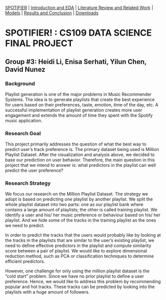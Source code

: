 [SPOTIFIER](https://heli18.github.io/CS109_Spotifier/) |
[Introduction and EDA](https://heli18.github.io/CS109_Spotifier/intro) |
[Literature Review and Related Work](https://heli18.github.io/CS109_Spotifier/lit) |
[Models](https://heli18.github.io/CS109_Spotifier/models) |
[Results and Conclusion](https://heli18.github.io/CS109_Spotifier/results) |
[Downloads](https://heli18.github.io/CS109_Spotifier/downloads) 

# SPOTIFIER! : CS109 DATA SCIENCE FINAL PROJECT

## Group #3: Heidi Li, Enisa Serhati, Yilun Chen, David Nunez

### Background

Playlist generation is one of the major problems in Music Recommender Systems. The idea is to generate playlists that create the best experience for users based on their preferences, taste, emotion, time of the day, etc. A successful implementation of playlist generation creates more user engagement and extends the amount of time they spent with the Spotify music application.

### Research Goal

This project primarily addresses the question of what the best way to predict user’s track preference is. The primary dataset being used is Million Playlist Dataset. After the visualization and analysis above, we decided to base our prediction on user behavior. Therefore, the main question in this project that we intend to answer is: what predictors in the playlist can well predict the user preference?

### Research Strategy

We focus our research on the Million Playlist Dataset. The strategy we adopt is based on predicting one playlist by another playlist. We split the whole playlist dataset into two parts: one as our playlist bank where contains a large amount of playlists; the other is called training playlist. We identify a user and his/ her music preference or behaviour based on his/ her playlist. And we hide some of the tracks in the training playlist as the ones we need to predict.

In order to predict the tracks that the users would probably like by looking at the tracks in the playlists that are similar to the user’s existing playlist, we need to define effective predictors in the playlist and compute similarity score between a pair of playlist. We would like to explore dimensional reduction method, such as PCA or classification techniques to determine efficient predictors.

However, one challenge for only using the million playlist dataset is the “cold start” problem. Since we have no prior playlist to define a user preference. Hence, we would like to address this problem by recommending popular and hot tracks. These tracks can be predicted by looking into the playlists with a huge amount of followers.